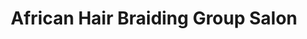 ---
title: "African Hair Braiding Group Salon"
url: /baltimore/african-hair-braiding-group-salon/
shop: Friseur
---